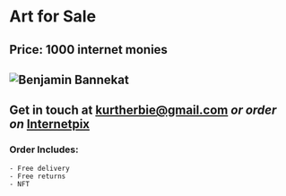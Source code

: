 # Art for Sale
## Price: 1000 internet monies 
![Benjamin Bannekat](https://octodex.github.com/images/bannekat.png)
---
**Get in touch at** <kurtherbie@gmail.com>
_or order on_ [Internetpix](www.internetpix.net)
---
### Order Includes:
    - Free delivery
    - Free returns
    - NFT